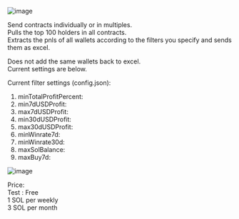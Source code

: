 
![image](https://github.com/user-attachments/assets/6e4694bb-65cc-4032-a50f-a626627e8cc5)

Send contracts individually or in multiples. <br>
Pulls the top 100 holders in all contracts. <br>
Extracts the pnls of all wallets according to the filters you specify and sends them as excel. <br>

Does not add the same wallets back to excel. <br>
Current settings are below. <br>

Current filter settings (config.json):
1) minTotalProfitPercent:
2) min7dUSDProfit:
3) max7dUSDProfit:
4) min30dUSDProfit:
5) max30dUSDProfit:
6) minWinrate7d:
7) minWinrate30d:
8) maxSolBalance:
9) maxBuy7d:

![image](https://github.com/user-attachments/assets/bb7a8b99-d34d-4bf2-9cc2-74a931cf6d27)

Price:  <br>
Test : Free <br>
1 SOL per weekly <br>
3 SOL per month <br>

